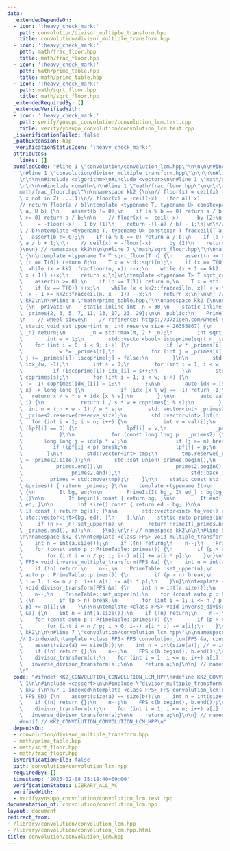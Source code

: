 ```yaml
---
data:
  _extendedDependsOn:
  - icon: ':heavy_check_mark:'
    path: convolution/divisor_multiple_transform.hpp
    title: convolution/divisor_multiple_transform.hpp
  - icon: ':heavy_check_mark:'
    path: math/frac_floor.hpp
    title: math/frac_floor.hpp
  - icon: ':heavy_check_mark:'
    path: math/prime_table.hpp
    title: math/prime_table.hpp
  - icon: ':heavy_check_mark:'
    path: math/sqrt_floor.hpp
    title: math/sqrt_floor.hpp
  _extendedRequiredBy: []
  _extendedVerifiedWith:
  - icon: ':heavy_check_mark:'
    path: verify/yosupo_convolution/convolution_lcm.test.cpp
    title: verify/yosupo_convolution/convolution_lcm.test.cpp
  _isVerificationFailed: false
  _pathExtension: hpp
  _verificationStatusIcon: ':heavy_check_mark:'
  attributes:
    links: []
  bundledCode: "#line 1 \"convolution/convolution_lcm.hpp\"\n\n\n\n#include <cassert>\n\
    \n#line 1 \"convolution/divisor_multiple_transform.hpp\"\n\n\n\n#line 1 \"math/prime_table.hpp\"\
    \n\n\n\n#include <algorithm>\n#include <vector>\n\n#line 1 \"math/sqrt_floor.hpp\"\
    \n\n\n\n#include <cmath>\n\n#line 1 \"math/frac_floor.hpp\"\n\n\n\n#line 5 \"\
    math/frac_floor.hpp\"\n\nnamespace kk2 {\n\n// floor(x) = ceil(x) - 1 (for all\
    \ x not in Z) ...(1)\n// floor(x) = -ceil(-x)   (for all x)          ...(2)\n\n\
    // return floor(a / b)\ntemplate <typename T, typename U> constexpr T fracfloor(T\
    \ a, U b) {\n    assert(b != 0);\n    if (a % b == 0) return a / b;\n    if (a\
    \ >= 0) return a / b;\n\n    // floor(x) = -ceil(-x)      by (2)\n    //     \
    \     = -floor(-x) - 1 by (1)\n    return -((-a) / b) - 1;\n}\n\n// return ceil(a\
    \ / b)\ntemplate <typename T, typename U> constexpr T fracceil(T a, U b) {\n \
    \   assert(b != 0);\n    if (a % b == 0) return a / b;\n    if (a >= 0) return\
    \ a / b + 1;\n\n    // ceil(x) = -floor(-x)      by (2)\n    return -((-a) / b);\n\
    }\n\n} // namespace kk2\n\n\n#line 7 \"math/sqrt_floor.hpp\"\n\nnamespace kk2\
    \ {\n\ntemplate <typename T> T sqrt_floor(T n) {\n    assert(n >= 0);\n    if\
    \ (n == T(0)) return 0;\n    T x = std::sqrt(n);\n    if (x == T(0)) ++x;\n  \
    \  while (x > kk2::fracfloor(n, x)) --x;\n    while (x + 1 <= kk2::fracfloor(n,\
    \ x + 1)) ++x;\n    return x;\n}\n\ntemplate <typename T> T sqrt_ceil(T n) {\n\
    \    assert(n >= 0);\n    if (n <= T(1)) return n;\n    T x = std::sqrt(n);\n\
    \    if (x == T(0)) ++x;\n    while (x < kk2::fracceil(n, x)) ++x;\n    while\
    \ (x - 1 >= kk2::fracceil(n, x - 1)) --x;\n    return x;\n}\n\n} // namespace\
    \ kk2\n\n\n#line 8 \"math/prime_table.hpp\"\n\nnamespace kk2 {\n\nstruct PrimeTable\
    \ {\n  private:\n    static inline int _n = 30;\n    static inline std::vector<int>\
    \ _primes{2, 3, 5, 7, 11, 13, 17, 23, 29};\n\n  public:\n    PrimeTable() = delete;\n\
    \n    // wheel sieve\n    // reference: https://37zigen.com/wheel-sieve/\n   \
    \ static void set_upper(int m, int reserve_size = 26355867) {\n        if (m <=\
    \ _n) return;\n        _n = std::max(m, 2 * _n);\n        int sqrt_n = sqrt_floor(_n);\n\
    \        int w = 1;\n        std::vector<bool> iscoprime(sqrt_n, true);\n    \
    \    for (int i = 0; i < 9; i++) {\n            if (w * _primes[i] > sqrt_n) break;\n\
    \            w *= _primes[i];\n            for (int j = _primes[i]; j < sqrt_n;\
    \ j += _primes[i]) iscoprime[j] = false;\n        }\n\n        std::vector<int>\
    \ idx_(w, -1);\n        int s = 0;\n        for (int i = 1; i < w; i++) {\n  \
    \          if (iscoprime[i]) idx_[i] = s++;\n        }\n        std::vector<int>\
    \ coprimes(s);\n        for (int i = 1; i < w; i++) {\n            if (idx_[i]\
    \ != -1) coprimes[idx_[i]] = i;\n        }\n\n        auto idx = [&](long long\
    \ x) -> long long {\n            if (idx_[x % w] == -1) return -1;\n         \
    \   return x / w * s + idx_[x % w];\n        };\n\n        auto val = [&](int\
    \ i) {\n            return i / s * w + coprimes[i % s];\n        };\n\n      \
    \  int n = (_n + w - 1) / w * s;\n        std::vector<int> _primes2;\n       \
    \ _primes2.reserve(reserve_size);\n        std::vector<int> lpf(n, 0);\n     \
    \   for (int i = 1; i < n; i++) {\n            int v = val(i);\n            if\
    \ (lpf[i] == 0) {\n                lpf[i] = v;\n                _primes2.push_back(lpf[i]);\n\
    \            }\n\n            for (const long long p : _primes2) {\n         \
    \       long long j = idx(p * v);\n                if (j >= n) break;\n      \
    \          if (lpf[i] < p) break;\n                lpf[j] = p;\n            }\n\
    \        }\n\n        std::vector<int> tmp;\n        tmp.reserve(_primes.size()\
    \ + _primes2.size());\n        std::set_union(_primes.begin(),\n             \
    \          _primes.end(),\n                       _primes2.begin(),\n        \
    \               _primes2.end(),\n                       std::back_inserter(tmp));\n\
    \        _primes = std::move(tmp);\n    }\n\n    static const std::vector<int>\
    \ &primes() { return _primes; }\n\n    template <typename It>\n    struct PrimeIt\
    \ {\n        It bg, ed;\n\n        PrimeIt(It bg_, It ed_) : bg(bg_), ed(ed_)\
    \ {}\n\n        It begin() const { return bg; }\n\n        It end() const { return\
    \ ed; }\n\n        int size() const { return ed - bg; }\n\n        int operator[](int\
    \ i) const { return bg[i]; }\n\n        std::vector<int> to_vec() const { return\
    \ std::vector<int>(bg, ed); }\n    };\n\n    static auto primes(int n) {\n   \
    \     if (n >= _n) set_upper(n);\n        return PrimeIt(_primes.begin(), std::upper_bound(_primes.begin(),\
    \ _primes.end(), n));\n    }\n};\n\n} // namespace kk2\n\n\n#line 5 \"convolution/divisor_multiple_transform.hpp\"\
    \n\nnamespace kk2 {\n\ntemplate <class FPS> void multiple_transform(FPS &a) {\n\
    \    int n = int(a.size());\n    if (!n) return;\n    n--;\n    PrimeTable::set_upper(n);\n\
    \    for (const auto p : PrimeTable::primes()) {\n        if (p > n) break;\n\
    \        for (int i = n / p; i; i--) a[i] += a[i * p];\n    }\n}\n\ntemplate <class\
    \ FPS> void inverse_multiple_transform(FPS &a) {\n    int n = int(a.size());\n\
    \    if (!n) return;\n    n--;\n    PrimeTable::set_upper(n);\n    for (const\
    \ auto p : PrimeTable::primes()) {\n        if (p > n) break;\n        for (int\
    \ i = 1; i <= n / p; i++) a[i] -= a[i * p];\n    }\n}\n\ntemplate <class FPS>\
    \ void divisor_transform(FPS &a) {\n    int n = int(a.size());\n    if (!n) return;\n\
    \    n--;\n    PrimeTable::set_upper(n);\n    for (const auto p : PrimeTable::primes())\
    \ {\n        if (p > n) break;\n        for (int i = 1; i <= n / p; i++) a[i *\
    \ p] += a[i];\n    }\n}\n\ntemplate <class FPS> void inverse_divisor_transform(FPS\
    \ &a) {\n    int n = int(a.size());\n    if (!n) return;\n    n--;\n    PrimeTable::set_upper(n);\n\
    \    for (const auto p : PrimeTable::primes()) {\n        if (p > n) break;\n\
    \        for (int i = n / p; i > 0; i--) a[i * p] -= a[i];\n    }\n}\n\n} // namespace\
    \ kk2\n\n\n#line 7 \"convolution/convolution_lcm.hpp\"\n\nnamespace kk2 {\n\n\
    // 1-indexed\ntemplate <class FPS> FPS convolution_lcm(FPS &a, const FPS &b) {\n\
    \    assert(size(a) == size(b));\n    int n = int(size(a)); // = int(size(b))\n\
    \    if (!n) return {};\n    n--;\n    FPS c(b.begin(), b.end());\n\n    divisor_transform(a);\n\
    \    divisor_transform(c);\n    for (int i = 1; i <= n; i++) a[i] *= c[i];\n \
    \   inverse_divisor_transform(a);\n\n    return a;\n}\n\n} // namespace kk2\n\n\
    \n"
  code: "#ifndef KK2_CONVOLUTION_CONVOLUTION_LCM_HPP\n#define KK2_CONVOLUTION_CONVOLUTION_LCM_HPP\
    \ 1\n\n#include <cassert>\n\n#include \"divisor_multiple_transform.hpp\"\n\nnamespace\
    \ kk2 {\n\n// 1-indexed\ntemplate <class FPS> FPS convolution_lcm(FPS &a, const\
    \ FPS &b) {\n    assert(size(a) == size(b));\n    int n = int(size(a)); // = int(size(b))\n\
    \    if (!n) return {};\n    n--;\n    FPS c(b.begin(), b.end());\n\n    divisor_transform(a);\n\
    \    divisor_transform(c);\n    for (int i = 1; i <= n; i++) a[i] *= c[i];\n \
    \   inverse_divisor_transform(a);\n\n    return a;\n}\n\n} // namespace kk2\n\n\
    #endif // KK2_CONVOLUTION_CONVOLUTION_LCM_HPP\n"
  dependsOn:
  - convolution/divisor_multiple_transform.hpp
  - math/prime_table.hpp
  - math/sqrt_floor.hpp
  - math/frac_floor.hpp
  isVerificationFile: false
  path: convolution/convolution_lcm.hpp
  requiredBy: []
  timestamp: '2025-02-08 15:18:40+09:00'
  verificationStatus: LIBRARY_ALL_AC
  verifiedWith:
  - verify/yosupo_convolution/convolution_lcm.test.cpp
documentation_of: convolution/convolution_lcm.hpp
layout: document
redirect_from:
- /library/convolution/convolution_lcm.hpp
- /library/convolution/convolution_lcm.hpp.html
title: convolution/convolution_lcm.hpp
---
```


